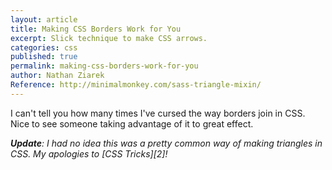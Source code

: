 ```yaml
---
layout: article
title: Making CSS Borders Work for You
excerpt: Slick technique to make CSS arrows.
categories: css
published: true
permalink: making-css-borders-work-for-you
author: Nathan Ziarek
Reference: http://minimalmonkey.com/sass-triangle-mixin/
---
```


I can't tell you how many times I've cursed the way borders join in CSS. Nice to see someone taking advantage of it to great effect.

_**Update**: I had no idea this was a pretty common way of making triangles in CSS. My apologies to [CSS Tricks][2]!_
